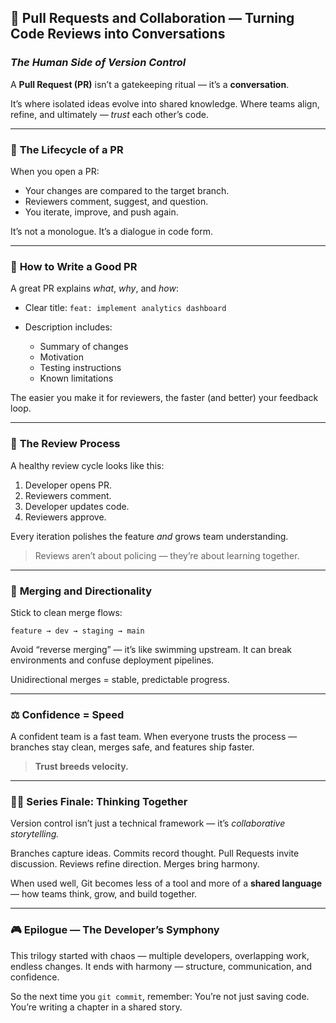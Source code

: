 ## 🔄 **Pull Requests and Collaboration — Turning Code Reviews into Conversations**

### *The Human Side of Version Control*

A **Pull Request (PR)** isn’t a gatekeeping ritual — it’s a **conversation**.

It’s where isolated ideas evolve into shared knowledge.
Where teams align, refine, and ultimately — *trust* each other’s code.

---

### 💬 **The Lifecycle of a PR**

When you open a PR:

* Your changes are compared to the target branch.
* Reviewers comment, suggest, and question.
* You iterate, improve, and push again.

It’s not a monologue. It’s a dialogue in code form.

---

### 💾 **How to Write a Good PR**

A great PR explains *what*, *why*, and *how*:

* Clear title: `feat: implement analytics dashboard`
* Description includes:

  * Summary of changes
  * Motivation
  * Testing instructions
  * Known limitations

The easier you make it for reviewers, the faster (and better) your feedback loop.

---

### 🧠 **The Review Process**

A healthy review cycle looks like this:

1. Developer opens PR.
2. Reviewers comment.
3. Developer updates code.
4. Reviewers approve.

Every iteration polishes the feature *and* grows team understanding.

> Reviews aren’t about policing — they’re about learning together.

---

### 🎉 **Merging and Directionality**

Stick to clean merge flows:

```
feature → dev → staging → main
```

Avoid “reverse merging” — it’s like swimming upstream.
It can break environments and confuse deployment pipelines.

Unidirectional merges = stable, predictable progress.

---

### ⚖️ **Confidence = Speed**

A confident team is a fast team.
When everyone trusts the process — branches stay clean, merges safe, and features ship faster.

> **Trust breeds velocity.**

---

### 🧙‍♀️ **Series Finale: Thinking Together**

Version control isn’t just a technical framework — it’s *collaborative storytelling.*

Branches capture ideas.
Commits record thought.
Pull Requests invite discussion.
Reviews refine direction.
Merges bring harmony.

When used well, Git becomes less of a tool and more of a **shared language** — how teams think, grow, and build together.

---

### 🎮 **Epilogue — The Developer’s Symphony**

This trilogy started with chaos — multiple developers, overlapping work, endless changes.
It ends with harmony — structure, communication, and confidence.

So the next time you `git commit`, remember:
You’re not just saving code.
You’re writing a chapter in a shared story.
